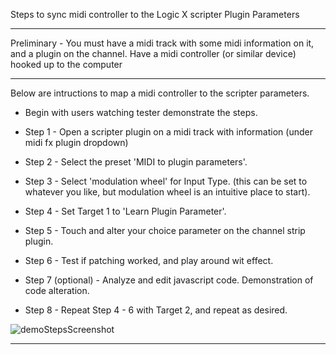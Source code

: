 
Steps to sync midi controller to the Logic X scripter Plugin Parameters

-------------------------------------------------------------------------------------------------------------

Preliminary - You must have a midi track with some midi information on it, and a plugin on the channel. 
Have a midi controller (or similar device) hooked up to the computer

-------------------------------------------------------------------------------------------------------------

Below are intructions to map a midi controller to the scripter parameters.

* Begin with users watching tester demonstrate the steps.

* Step 1 - Open a scripter plugin on a midi track with information (under midi fx plugin dropdown)

* Step 2 - Select the preset 'MIDI to plugin parameters'.

* Step 3 - Select 'modulation wheel' for Input Type. (this can be set to whatever you like, but modulation wheel is
an intuitive place to start).

* Step 4 - Set Target 1 to 'Learn Plugin Parameter'.

* Step 5 - Touch and alter your choice parameter on the channel strip plugin.

* Step 6 - Test if patching worked, and play around wit effect.

* Step 7 (optional) - Analyze and edit javascript code. Demonstration of code alteration.

* Step 8 - Repeat Step 4 - 6 with Target 2, and repeat as desired.


![demoStepsScreenshot](https://user-images.githubusercontent.com/103617658/226141157-8716ce39-705d-479a-9375-9742abe85662.jpg)


-------------------------------------------------------------------------------------------------------------
